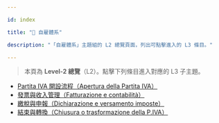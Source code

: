 ---
id: index
title: "🧾 自雇體系"
description: "「自雇體系」主題組的 L2 總覽頁面，列出可點擊進入的 L3 條目。"
---


> 本頁為 **Level-2 總覽**（L2）。點擊下列條目進入對應的 L3 子主題。

- [Partita IVA 開設流程（Apertura della Partita IVA）](./partita-iva-opening/)
- [發票與收入管理（Fatturazione e contabilità）](./invoicing-and-accounting/)
- [繳稅與申報（Dichiarazione e versamento imposte）](./taxes-and-declaration/)
- [結束與轉換（Chiusura o trasformazione della P.IVA）](./closure-and-transformation/)
